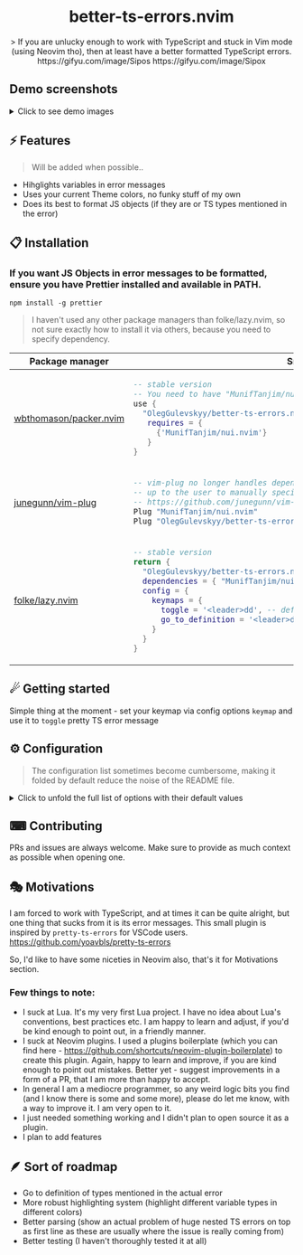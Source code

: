 <p align="center">
  <h1 align="center">better-ts-errors.nvim</h2>
</p>

<p align="center">
    > If you are unlucky enough to work with TypeScript and stuck in Vim mode (using Neovim tho), then at least have a better formatted TypeScript errors.
    https://gifyu.com/image/Sipos
    https://gifyu.com/image/Sipox
</p>

## Demo screenshots
<details>
<summary>Click to see demo images</summary>
<img src="https://raw.githubusercontent.com/OlegGulevskyy/better-ts-errors.nvim/main/images/demo_1.png" alt="demo 1">
<img src="https://raw.githubusercontent.com/OlegGulevskyy/better-ts-errors.nvim/main/images/demo_2.png" alt="demo 2">
</details>



## ⚡️ Features

> Will be added when possible..

- Hihglights variables in error messages
- Uses your current Theme colors, no funky stuff of my own
- Does its best to format JS objects (if they are or TS types mentioned in the error)

## 📋 Installation
### If you want JS Objects in error messages to be formatted, ensure you have Prettier installed and available in PATH.
```
npm install -g prettier
```

> I haven't used any other package managers than folke/lazy.nvim, so not sure exactly how to install it via others, because you need to specify dependency.

<div align="center">
<table>
<thead>
<tr>
<th>Package manager</th>
<th>Snippet</th>
</tr>
</thead>
<tbody>
<tr>
<td>

[wbthomason/packer.nvim](https://github.com/wbthomason/packer.nvim)

</td>
<td>

```lua
-- stable version
-- You need to have "MunifTanjim/nui.nvim" as Dependency
use {
  "OlegGulevskyy/better-ts-errors.nvim",
   requires = {
     {'MunifTanjim/nui.nvim'}
   }
}
```

</td>
</tr>
<tr>
<td>

[junegunn/vim-plug](https://github.com/junegunn/vim-plug)

</td>
<td>

```lua
-- vim-plug no longer handles dependencies between plugins and it's 
-- up to the user to manually specify Plug commands for dependent plugins.
-- https://github.com/junegunn/vim-plug/wiki/faq#managing-dependencies 
Plug "MunifTanjim/nui.nvim"
Plug "OlegGulevskyy/better-ts-errors.nvim"
```

</td>
</tr>
<tr>
<td>

[folke/lazy.nvim](https://github.com/folke/lazy.nvim)

</td>
<td>

```lua
-- stable version
return {
  "OlegGulevskyy/better-ts-errors.nvim",
  dependencies = { "MunifTanjim/nui.nvim" },
  config = {
    keymaps = {
      toggle = '<leader>dd', -- default '<leader>dd'
      go_to_definition = '<leader>dx' -- default '<leader>dx'
    }
  }
}
```

</td>
</tr>
</tbody>
</table>
</div>

## ☄ Getting started

Simple thing at the moment - set your keymap via config options `keymap` and use it to `toggle` pretty TS error message

## ⚙ Configuration

> The configuration list sometimes become cumbersome, making it folded by default reduce the noise of the README file.

<details>
<summary>Click to unfold the full list of options with their default values</summary>

> **Note**: The options are also available in Neovim by calling `:h better-ts-errors.options`

```lua
require("better-ts-errors").setup({
    keymaps = {
      toggle = '<leader>dd', -- Toggling keymap
      go_to_definition = '<leader>dx' -- Go to problematic type from popup window
    }
})
```

</details>

## ⌨ Contributing

PRs and issues are always welcome. Make sure to provide as much context as possible when opening one.

## 🎭 Motivations

I am forced to work with TypeScript, and at times it can be quite alright, but one thing that sucks from it is its error messages.
This small plugin is inspired by `pretty-ts-errors` for VSCode users.
https://github.com/yoavbls/pretty-ts-errors

So, I'd like to have some niceties in Neovim also, that's it for Motivations section.

### Few things to note:
- I suck at Lua. It's my very first Lua project. I have no idea about Lua's conventions, best practices etc. I am happy to learn and adjust, if you'd be kind enough to point out, in a friendly manner.
- I suck at Neovim plugins. I used a plugins boilerplate (which you can find here - https://github.com/shortcuts/neovim-plugin-boilerplate) to create this plugin. Again, happy to learn and improve, if you are kind enough to point out mistakes. Better yet - suggest improvements in a form of a PR, that I am more than happy to accept.
- In general I am a mediocre programmer, so any weird logic bits you find (and I know there is some and some more), please do let me know, with a way to  improve it. I am very open to it.
- I just needed something working and I didn't plan to open source it as a plugin.
- I plan to add features


## 🪶 Sort of roadmap
- Go to definition of types mentioned in the actual error
- More robust highlighting system (highlight different variable types in different colors)
- Better parsing (show an actual problem of huge nested TS errors on top as first line as these are usually where the issue is really coming from)
- Better testing (I haven't thoroughly tested it at all)
